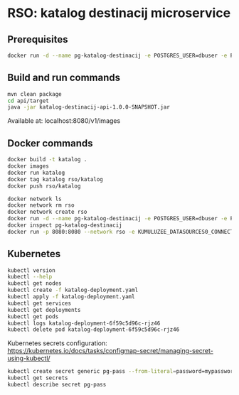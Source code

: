 # RSO: katalog destinacij microservice

## Prerequisites

```bash
docker run -d --name pg-katalog-destinacij -e POSTGRES_USER=dbuser -e POSTGRES_PASSWORD=postgres -e POSTGRES_DB=katalog-destinacij -p 5432:5432 postgres:13
```

## Build and run commands
```bash
mvn clean package
cd api/target
java -jar katalog-destinacij-api-1.0.0-SNAPSHOT.jar
```
Available at: localhost:8080/v1/images

## Docker commands
```bash
docker build -t katalog .   
docker images
docker run katalog    
docker tag katalog rso/katalog   
docker push rso/katalog  
```
```bash
docker network ls  
docker network rm rso
docker network create rso
docker run -d --name pg-katalog-destinacij -e POSTGRES_USER=dbuser -e POSTGRES_PASSWORD=postgres -e POSTGRES_DB=katalog-destinacij -p 5432:5432 --network rso postgres:13
docker inspect pg-katalog-destinacij
docker run -p 8080:8080 --network rso -e KUMULUZEE_DATASOURCES0_CONNECTIONURL=jdbc:postgresql://pg-katalog-destinacij:5432/katalog-destinacij rso/katalog
```

## Kubernetes
```bash
kubectl version
kubectl --help
kubectl get nodes
kubectl create -f katalog-deployment.yaml 
kubectl apply -f katalog-deployment.yaml 
kubectl get services 
kubectl get deployments
kubectl get pods
kubectl logs katalog-deployment-6f59c5d96c-rjz46
kubectl delete pod katalog-deployment-6f59c5d96c-rjz46
```

Kubernetes secrets configuration: https://kubernetes.io/docs/tasks/configmap-secret/managing-secret-using-kubectl/

```bash
kubectl create secret generic pg-pass --from-literal=password=mypassword
kubectl get secrets
kubectl describe secret pg-pass
```


